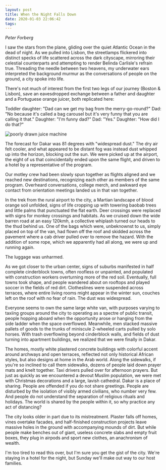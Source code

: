 ```yaml
---
layout: post
title: When the Night Falls Down
date: 2020-01-03 22:06:42
tags:
---
```

*Peter Forberg*

I saw the stars from the plane, gliding over the quiet Atlantic Ocean in the dead of night. As we pulled into Lisbon, the streetlamps flickered into distinct specks of life scattered across the dark cityscape, mirroring their celestial counterparts and attempting to render Belinda Carlisle's refrain true. Threading the needle between two heavens, my underwater ears interpreted the background murmur as the conversations of people on the ground, a city spoke into life.

There's not much of interest from the first two legs of our journey (Boston & Lisbon), save an eavesdropped exchange between a father and daughter and a Portuguese orange juicer, both replicated here:

Toddler daughter: "Dad can we get my bag from the merry-go-round?"
Dad: "No because it's called a bag carousel but it's very funny that you are calling it that."
Daughter: "I'm funny dad?"
Dad: "Yes."
Daughter: "How did I do that?"

![poorly drawn juice machine](https://lh3.googleusercontent.com/qly3am2gKu6wwj16kslKUNoHB0XlvfLr0J3Qt2P_FgczWe8gvtSlPkF5ElzN4nhf_z5ARkXZnpMT5T2EnoQ7oRQKISwITpYF-sdbUY7bb9sJyXupIIcOXIiLz5dsqKA3S7vnYMgULVbHX6KLy7j5JI8-o5yefaqvBoRzWhExgN5gUiGkR9vEIj4LqaOW3QfhWQitBL0p-RwZKMbkQZgwfHKfPqcYbN9k_8_PCIhb3N31ZpdALXZSLSjMGOT7-L_PwM2PgoHtbf346awoRGKSrK_FkhEBusJ-jBakHnjvH8ijkUwcCok25fBR5j-VebP912UZ02idtm_-bMgt8d8xX2kFbhZp3NhnT73115Va-ED9VP3cZC7hxOu48NlbZn_3qC7mFFNONiD7Q8zkNjaz57S2e--gpKdz01wVf7uMuoguao4RMP6IplbmCgWYdjwXRLPfDa0nHl6OYjIonE5RghdaeTKibR5RXS4niXwZ_OqlVrvJ5DFM58a1TBLOIoygBOoK2WiJCOJ4IBXFTrsKNK0VVrpL3yWtavMqmBdDtadgAVWivoiZaOXo8EgV2wl0cUmxpaO9I4_3NsEPUldZrbT_w_4N1_R3mCHd_fjXdMsmkjgKhoURTKRvotKojEfK0Oelv7D_ynUeufbwgHiky2GNbmx_i7codZTm2p7pZ9W2SDb96CyUlkCxpjFcSsTvQiK8j74_qS5yuxWkH7XmuAqGIMOnUUViqSOfbI-3JuwW732u=w945-h867-no)

The forecast for Dakar was 81 degrees with "widespread dust." The dry air felt cooler, and what appeared to be distant fog was instead dust whipped up into the horizon, blocking out the sun. We were picked up at the airport, the eight of us that coincidentally ended upon the same flight, and driven to a hotel by a representative of the program.

Our motley crew had been slowly spun together as flights aligned and we reached new destinations, recognizing each other as members of the same program. Overheard conversations, college merch, and awkward eye contact from orientation meetings landed us in that van together.

In the trek from the rural airport to the city, a Martian landscape of blood orange soil unfolded, signs of life cropping up with towering baobab trees and little palms that punctuated the flat earth. Deer crossings were replaced with signs for monkey crossings and habitats. As we cruised down the wide barren road at an easy 120kmh, a collective whiplash turned our heads to the thud behind us. One of the bags which were, unbeknownst to us, simply placed on top of the van, had flown off the roof and skidded across the pavement where a cab driver pulled over to remove the hazard. With the addition of some rope, which we apparently had all along, we were up and running again.

The luggage was unharmed.

As we got closer to the urban center, signs of suburbs manifested in half complete cinderblock towns, often roofless or unpainted, and populated with construction workers overturning more of the red soil. Eventually, full towns took shape, and people wandered about on rooftops and played soccer in the fields of red dirt. Clotheslines were suspended across terraces, where entire living rooms might appear in the winter sun, couches left on the roof with no fear of rain. The dust was widespread.

Everyone seems to own the same large white van, with purposes varying to taxiing groups around the city to operating as a spectre of public transit, people hopping aboard when the opportunity arose or hanging from the side ladder when the space overflowed. Meanwhile, men stacked massive pallets of goods to the trunks of miniscule 2-wheeled carts pulled by solo horses. With trash overflowing beyond cinderblock walls, and fields of dust turning into apartment buildings, we realized that we were finally in Dakar.

The homes, mostly white plastered concrete buildings with colorful accent around archways and open terraces, reflected not only historical African styles, but also designs at home in the Arab world. Along the sidewalks, if you're so inclined to call them sidewalks, dozens of people laid down prayer mats and knelt together. Taxi drivers pulled over for afternoon prayers. But just as quickly as we encountered a devout Muslim population, we were met with Christmas decorations and a large, lavish cathedral. Dakar is a place of sharing. People are offended if you do not share greetings. People are disturbed by the isolation of visibly armed civilians, who number very few. And people do not understand the separation of religious rituals and holidays. The world is shared by the people within it, so why practice any act of distancing?

The city looks older in part due to its mistreatment. Plaster falls off homes, vines overtake facades, and half-finished construction projects leave massive holes in the ground with accompanying mounds of dirt. But while people make benches out of giant, useless concrete slabs and empty fruit boxes, they plug in airpods and sport new clothes, an anachronism of wealth.

I'm too tired to read this over, but I'm sure you get the gist of the city. We're staying in a hotel for the night, but Sunday we'll make out way to our host families.
